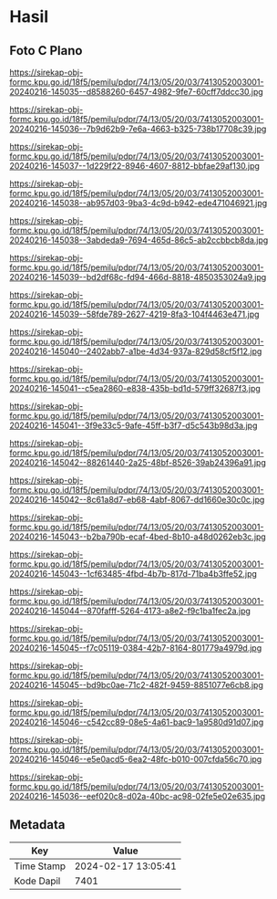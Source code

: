 # Hasil

## Foto C Plano

https://sirekap-obj-formc.kpu.go.id/18f5/pemilu/pdpr/74/13/05/20/03/7413052003001-20240216-145035--d8588260-6457-4982-9fe7-60cff7ddcc30.jpg

https://sirekap-obj-formc.kpu.go.id/18f5/pemilu/pdpr/74/13/05/20/03/7413052003001-20240216-145036--7b9d62b9-7e6a-4663-b325-738b17708c39.jpg

https://sirekap-obj-formc.kpu.go.id/18f5/pemilu/pdpr/74/13/05/20/03/7413052003001-20240216-145037--1d229f22-8946-4607-8812-bbfae29af130.jpg

https://sirekap-obj-formc.kpu.go.id/18f5/pemilu/pdpr/74/13/05/20/03/7413052003001-20240216-145038--ab957d03-9ba3-4c9d-b942-ede471046921.jpg

https://sirekap-obj-formc.kpu.go.id/18f5/pemilu/pdpr/74/13/05/20/03/7413052003001-20240216-145038--3abdeda9-7694-465d-86c5-ab2ccbbcb8da.jpg

https://sirekap-obj-formc.kpu.go.id/18f5/pemilu/pdpr/74/13/05/20/03/7413052003001-20240216-145039--bd2df68c-fd94-466d-8818-4850353024a9.jpg

https://sirekap-obj-formc.kpu.go.id/18f5/pemilu/pdpr/74/13/05/20/03/7413052003001-20240216-145039--58fde789-2627-4219-8fa3-104f4463e471.jpg

https://sirekap-obj-formc.kpu.go.id/18f5/pemilu/pdpr/74/13/05/20/03/7413052003001-20240216-145040--2402abb7-a1be-4d34-937a-829d58cf5f12.jpg

https://sirekap-obj-formc.kpu.go.id/18f5/pemilu/pdpr/74/13/05/20/03/7413052003001-20240216-145041--c5ea2860-e838-435b-bd1d-579ff32687f3.jpg

https://sirekap-obj-formc.kpu.go.id/18f5/pemilu/pdpr/74/13/05/20/03/7413052003001-20240216-145041--3f9e33c5-9afe-45ff-b3f7-d5c543b98d3a.jpg

https://sirekap-obj-formc.kpu.go.id/18f5/pemilu/pdpr/74/13/05/20/03/7413052003001-20240216-145042--88261440-2a25-48bf-8526-39ab24396a91.jpg

https://sirekap-obj-formc.kpu.go.id/18f5/pemilu/pdpr/74/13/05/20/03/7413052003001-20240216-145042--8c61a8d7-eb68-4abf-8067-dd1660e30c0c.jpg

https://sirekap-obj-formc.kpu.go.id/18f5/pemilu/pdpr/74/13/05/20/03/7413052003001-20240216-145043--b2ba790b-ecaf-4bed-8b10-a48d0262eb3c.jpg

https://sirekap-obj-formc.kpu.go.id/18f5/pemilu/pdpr/74/13/05/20/03/7413052003001-20240216-145043--1cf63485-4fbd-4b7b-817d-71ba4b3ffe52.jpg

https://sirekap-obj-formc.kpu.go.id/18f5/pemilu/pdpr/74/13/05/20/03/7413052003001-20240216-145044--870fafff-5264-4173-a8e2-f9c1ba1fec2a.jpg

https://sirekap-obj-formc.kpu.go.id/18f5/pemilu/pdpr/74/13/05/20/03/7413052003001-20240216-145045--f7c05119-0384-42b7-8164-801779a4979d.jpg

https://sirekap-obj-formc.kpu.go.id/18f5/pemilu/pdpr/74/13/05/20/03/7413052003001-20240216-145045--bd9bc0ae-71c2-482f-9459-8851077e6cb8.jpg

https://sirekap-obj-formc.kpu.go.id/18f5/pemilu/pdpr/74/13/05/20/03/7413052003001-20240216-145046--c542cc89-08e5-4a61-bac9-1a9580d91d07.jpg

https://sirekap-obj-formc.kpu.go.id/18f5/pemilu/pdpr/74/13/05/20/03/7413052003001-20240216-145046--e5e0acd5-6ea2-48fc-b010-007cfda56c70.jpg

https://sirekap-obj-formc.kpu.go.id/18f5/pemilu/pdpr/74/13/05/20/03/7413052003001-20240216-145036--eef020c8-d02a-40bc-ac98-02fe5e02e635.jpg


## Metadata

| Key        | Value               |
| ---------- | ------------------- |
| Time Stamp | 2024-02-17 13:05:41 |
| Kode Dapil | 7401                |



